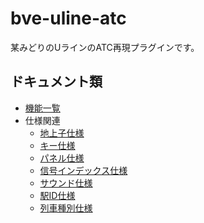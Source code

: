 # bve-uline-atc
某みどりのUラインのATC再現プラグインです。

## ドキュメント類
* [機能一覧](./docs/feature.md)
* 仕様関連
	* [地上子仕様](./docs/beacon.md)
	* [キー仕様](./docs/key.md)
	* [パネル仕様](./docs/panel.md)
	* [信号インデックス仕様](./docs/signal.md)
	* [サウンド仕様](./docs/sound.md)
	* [駅ID仕様](./docs/station.md)
	* [列車種別仕様](./docs/type.md)
